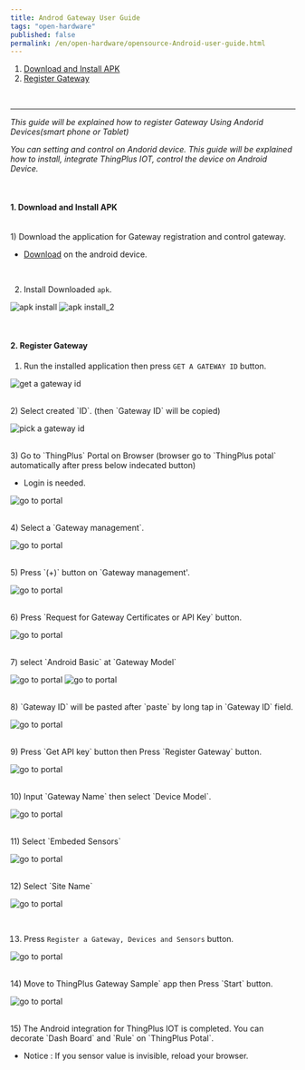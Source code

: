 ```yaml
---
title: Androd Gateway User Guide
tags: "open-hardware"
published: false
permalink: /en/open-hardware/opensource-Android-user-guide.html
---
```


1. [Download and Install APK](#id-inatall)
2. [Register Gateway](#id-register)

<br/>

---

_This guide will be explained how to register Gateway Using Andorid Devices(smart phone or Tablet)_

_You can setting and control on Andorid device. This guide will be explained how to install, integrate ThingPlus IOT, control the device on Android Device._

<br/>

<div id='id-install'></div>

#### 1. Download and Install APK

<br/>
1) Download the application for Gateway registration and control gateway.

- [Download](/assets/Android/android_gateway_v0.8_alpha.apk) on the android device.

<br/>

2) Install Downloaded `apk`.

![apk install](/assets/Android/guide_01.png)
![apk install_2](/assets/Android/guide_18.png)

<div id='id-register'></div>
<br/>

#### 2. Register Gateway

1) Run the installed application then press `GET A GATEWAY ID` button.

![get a gateway id](/assets/Android/guide_03.png)

<br/>
2) Select created `ID`. (then `Gateway ID` will be copied)

![pick a gateway id](/assets/Android/guide_04.png)

<br/>
3) Go to `ThingPlus` Portal on Browser (browser go to `ThingPlus potal` automatically after press below indecated button)

- Login is needed.

![go to portal](/assets/Android/guide_05.png)

<br/>
4) Select a `Gateway management`.

![go to portal](/assets/Android/guide_06.png)

<br/>
5) Press `(+)` button on `Gateway management'.

![go to portal](/assets/Android/guide_07.png)

<br/>
6) Press `Request for Gateway Certificates or API Key` button.

![go to portal](/assets/Android/guide_08.png)

<br/>
7) select `Android Basic` at `Gateway Model` 

![go to portal](/assets/Android/guide_09.png)
![go to portal](/assets/Android/guide_10.png)

<br/>
8) `Gateway ID` will be pasted after `paste` by long tap in `Gateway ID` field.

![go to portal](/assets/Android/guide_11.png)

<br/>
9) Press `Get API key` button then Press `Register Gateway` button.  

![go to portal](/assets/Android/guide_12.png)

<br/>
10) Input `Gateway Name` then select `Device Model`.

![go to portal](/assets/Android/guide_13.png)

<br/>
11) Select `Embeded Sensors`

![go to portal](/assets/Android/guide_14.png)

<br/>
12) Select `Site Name`

![go to portal](/assets/Android/guide_15.png)

<br/>

13) Press `Register a Gateway, Devices and Sensors` button.

![go to portal](/assets/Android/guide_16.png)

<br/>
14) Move to ThingPlus Gateway Sample` app then Press `Start` button.

![go to portal](/assets/Android/guide_17.png)

<br/>
15) The Android integration for ThingPlus IOT is completed. You can decorate `Dash Board` and `Rule` on `ThingPlus Potal`.

- Notice : If you sensor value is invisible, reload your browser.



<div class='scrolltop'>
    <div class='scroll icon'><i class="fa fa-arrow-circle-up"></i></div>
</div>